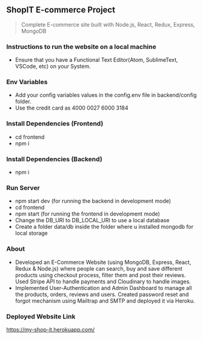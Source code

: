## ShopIT E-commerce Project

> Complete E-commerce site built with Node.js, React, Redux, Express, MongoDB

### Instructions to run the website on a local machine

- Ensure that you have a Functional Text Editor(Atom, SublimeText, VSCode, etc) on your System.

### Env Variables

- Add your config variables values in the config.env file in backend/config folder.
- Use the credit card as 4000 0027 6000 3184

### Install Dependencies (Frontend)

- cd frontend
- npm i

### Install Dependencies (Backend)

- npm i

### Run Server

- npm start dev (for running the backend in development mode)
- cd frontend
- npm start (for running the frontend in development mode)
- Change the DB_URI to DB_LOCAL_URI to use a local database
- Create a folder data/db inside the folder where u installed mongodb for local storage

### About

- Developed an E-Commerce Website (using MongoDB, Express, React, Redux & Node.js) where people can search, buy and save different products using checkout process, filter them and post their reviews. Used Stripe API to handle payments and Cloudinary to handle images.
- Implemented User-Authentication and Admin Dashboard to manage all the products, orders, reviews and users. Created password reset and forgot mechanism using Mailtrap and SMTP and deployed it via Heroku.

</details>

### Deployed Website Link

https://my-shop-it.herokuapp.com/
